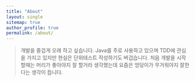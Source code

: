 ```yaml
---
title: "About"
layout: single
sitemap: true
author_profile: true
permalink: /about/
---
```


> 개발을 즐겁게 오래 하고 싶습니다.
> Java를 주로 사용하고 있으며 TDD에 관심을 가지고 있지만 현실은 단위테스트 작성하기도 버겁습니다. 
> 처음 개발을 시작할때는 머리가 좋아야지 잘 할거라 생각했는데 요즘은 엉덩이가 무거워야지 잘한다는 생각이 듭니다.
